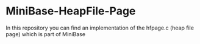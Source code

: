 # MiniBase-HeapFile-Page
In this repository you can find an implementation of the hfpage.c (heap file page) which is part of MiniBase

